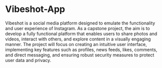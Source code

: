# Vibeshot-App
Vibeshot is a social media platform designed to emulate the functionality and user experience of Instagram. As a capstone project, the aim is to develop a fully functional platform that enables users to share photos and videos, interact with others, and explore content in a visually engaging manner. The project will focus on creating an intuitive user interface, implementing key features such as profiles, news feeds, likes, comments, and direct messaging, and ensuring robust security measures to protect user data and privacy.
